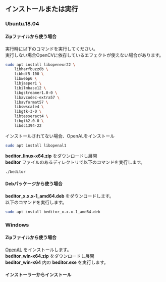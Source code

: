 ## インストールまたは実行
### Ubuntu.18.04
#### Zipファイルから使う場合
実行時に以下のコマンドを実行してください。  
実行しない場合OpenCVに依存しているエフェクトが使えない場合があります。  
``` bash
sudo apt install libopenexr22 \
    libharfbuzz0b \
    libhdf5-100 \
    libwebp6 \
    libjasper1 \
    libilmbase12 \
    libgstreamer1.0-0 \
    libavcodec-extra57 \
    libavformat57 \
    libswscale4 \
    libgtk-3-0 \
    libtesseract4 \
    libgtk2.0-0 \
    libdc1394-22
```

インストールされてない場合、OpenALをインストール
``` bash
sudo apt install libopenal1
```

**beditor_linux-x64.zip** をダウンロードし展開  
**beditor** ファイルのあるディレクトリで以下のコマンドを実行します。  
``` bash
./beditor
```

#### Debパッケージから使う場合
**beditor_x.x.x-1_amd64.deb** をダウンロードします。  
以下のコマンドを実行します。  
``` bash
sudo apt install beditor_x.x.x-1_amd64.deb
```

### Windows
#### Zipファイルから使う場合

[OpenAL](https://www.openal.org/) をインストールします。  
**beditor_win-x64.zip** をダウンロードし展開  
**beditor_win-x64** 内の **beditor.exe** を実行します。

#### インストーラーからインストール

